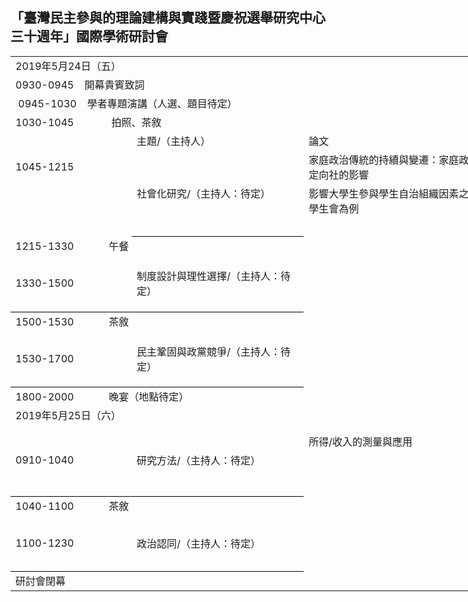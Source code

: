 ## 「臺灣民主參與的理論建構與實踐暨慶祝選舉研究中心三十週年」國際學術研討會


<table border=0 cellpadding=0 cellspacing=0 width=1102 style='border-collapse:
 collapse;table-layout:fixed;width:1102pt'>
 <col width=144 style='mso-width-source:userset;mso-width-alt:6144;width:144pt'>
 <col width=213 style='mso-width-source:userset;mso-width-alt:9088;width:173pt'>
 <col width=384 style='mso-width-source:userset;mso-width-alt:16384;width:384pt'>
 <col width=278 style='mso-width-source:userset;mso-width-alt:11861;width:278pt'>
 <col width=83 style='mso-width-source:userset;mso-width-alt:3541;width:123pt'>
 <tr height=16 style='mso-height-source:userset;height:16.0pt'>
  <td colspan=5 height=16 class=xl70 width=1102 style='border-right:1.0pt solid black;
  height:16.0pt;width:1102pt'><font class="font6">2019</font><font class="font5">年</font><font
  class="font6">5</font><font class="font5">月</font><font class="font6">24</font><font
  class="font5">日（五）</font></td>
 </tr>
 <tr height=17 style='height:17.0pt'>
  <td colspan=5 height=17 class=xl77 width=1102 style='border-right:1.0pt solid black;
  height:17.0pt;width:1102pt'><span lang=EN-US>0930-0945<span
  style='mso-spacerun:yes'>&nbsp;&nbsp;&nbsp; </span><font class="font5">開幕貴賓致詞</font></span></td>
 </tr>
 <tr height=17 style='height:17.0pt'>
  <td colspan=5 height=17 class=xl77 width=1102 style='border-right:1.0pt solid black;
  height:17.0pt;width:1102pt'><span lang=EN-US><span
  style='mso-spacerun:yes'>&nbsp;</span>0945-1030<span
  style='mso-spacerun:yes'>&nbsp;&nbsp;&nbsp; </span><font class="font5">學者專題演講（人選、題目待定）</font></span></td>
 </tr>
 <tr height=17 style='height:17.0pt'>
  <td colspan=5 height=17 class=xl77 width=1102 style='border-right:1.0pt solid black;
  height:17.0pt;width:1102pt'><span lang=EN-US>1030-1045<span
  style='mso-spacerun:yes'>&nbsp;&nbsp;&nbsp;&nbsp;&nbsp;&nbsp;&nbsp;&nbsp;&nbsp;&nbsp;&nbsp;&nbsp;&nbsp;
  </span><font class="font5">拍照、茶敘</font></span></td>
 </tr>
 <tr height=17 style='height:17.0pt'>
  <td height=17 class=xl65 width=144 style='height:17.0pt;width:144pt'><span
  lang=EN-US>　</span></td>
  <td class=xl66 width=213 style='width:173pt'>主題<font class="font6">/</font><font
  class="font5">（主持人）</font></td>
  <td class=xl66 width=384 style='width:384pt'>論文</td>
  <td class=xl66 width=278 style='width:278pt'>發表人</td>
  <td class=xl66 width=83 style='width:123pt'>評論人</td>
 </tr>
 <tr height=16 style='height:16.0pt'>
  <td height=16 class=xl67 width=144 style='height:16.0pt;width:144pt'><span
  lang=EN-US>1045-1215</span></td>
  <td rowspan=3 class=xl73 width=213 style='border-bottom:1.0pt solid black;
  border-top:none;width:213pt'>社會化研究<font class="font6">/</font><font
  class="font5">（主持人：待定）</font></td>
  <td class=xl69 width=384 style='width:384pt'>家庭政治傳統的持續與變遷：家庭政治性與親子關係對大學生政治定向社的影響
</td>
  <td class=xl69 width=278 style='width:278pt'>陳陸輝（政治大學選舉研究中心暨政治系）、
楊貴（政治大學政治學系博士生）</td>
  <td class=xl69 width=83 style='width:83pt'>待定</td>
 </tr>
 <tr height=16 style='height:16.0pt'>
  <td height=16 class=xl67 width=144 style='height:16.0pt;width:144pt'>　</td>
  <td class=xl69 width=384 style='width:384pt'>影響大學生參與學生自治組織因素之探討—以國立臺北大學日間部學生會為例</td>
  <td class=xl69 width=278 style='width:278pt'>謝忠賢、張繼中、郭倢如、王騰緯、黃善羚、劉嘉薇（國立臺北大學公共行政暨政策學系）</td>
  <td class=xl69 width=83 style='width:83pt'>待定</td>
 </tr>
 <tr height=17 style='height:17.0pt'>
  <td height=17 class=xl68 width=144 style='height:17.0pt;width:144pt'>　</td>
  <td class=xl66 width=384 style='width:384pt'>　</td>
  <td class=xl66 width=278 style='width:278pt'>陳光輝</td>
  <td class=xl66 width=83 style='width:83pt'>待定</td>
 </tr>
 <tr height=17 style='height:17.0pt'>
  <td colspan=5 height=17 class=xl77 width=1102 style='border-right:1.0pt solid black;
  height:17.0pt;width:1102pt'><span lang=EN-US>1215-1330<span
  style='mso-spacerun:yes'>&nbsp;&nbsp;&nbsp;&nbsp;&nbsp;&nbsp;&nbsp;&nbsp;&nbsp;&nbsp;&nbsp;&nbsp;
  </span><font class="font5">午餐</font></span></td>
 </tr>
 <tr height=16 style='height:16.0pt'>
  <td rowspan=3 height=49 class=xl76 width=144 style='border-bottom:1.0pt solid black;
  height:49.0pt;border-top:none;width:144pt'><span lang=EN-US>1330-1500</span></td>
  <td rowspan=3 class=xl73 width=213 style='border-bottom:1.0pt solid black;
  border-top:none;width:213pt'>制度設計與理性選擇<font class="font6">/</font><font
  class="font5">（主持人：待定）</font></td>
  <td class=xl69 width=384 style='width:384pt'>　</td>
  <td class=xl69 width=278 style='width:278pt'>蔡佳泓<font class="font6">（政治大學選舉研究中心）</font></td>
  <td class=xl69 width=83 style='width:83pt'>待定</td>
 </tr>
 <tr height=16 style='height:16.0pt'>
  <td height=16 class=xl69 width=384 style='height:16.0pt;width:384pt'>　</td>
  <td class=xl69 width=278 style='width:278pt'>俞振華<font class="font6">（政治大學選舉研究中心暨政治系）</font></td>
  <td class=xl69 width=83 style='width:83pt'>待定</td>
 </tr>
 <tr height=17 style='height:17.0pt'>
  <td height=17 class=xl66 width=384 style='height:17.0pt;width:384pt'>　</td>
  <td class=xl66 width=278 style='width:278pt'>鮑彤<font class="font6">（中研院政治所與政治大學選舉研究中心）</font></td>
  <td class=xl66 width=83 style='width:83pt'>待定</td>
 </tr>
 <tr height=17 style='height:17.0pt'>
  <td colspan=5 height=17 class=xl77 width=1102 style='border-right:1.0pt solid black;
  height:17.0pt;width:1102pt'><span lang=EN-US>1500-1530<span
  style='mso-spacerun:yes'>&nbsp;&nbsp;&nbsp;&nbsp;&nbsp;&nbsp;&nbsp;&nbsp;&nbsp;&nbsp;&nbsp;&nbsp;
  </span><font class="font5">茶敘</font></span></td>
 </tr>
 <tr height=16 style='height:16.0pt'>
  <td rowspan=3 height=49 class=xl76 width=144 style='border-bottom:1.0pt solid black;
  height:49.0pt;border-top:none;width:144pt'><span lang=EN-US>1530-1700</span></td>
  <td rowspan=3 class=xl73 width=213 style='border-bottom:1.0pt solid black;
  border-top:none;width:213pt'>民主鞏固與政黨競爭<font class="font6">/</font><font
  class="font5">（主持人：待定）</font></td>
  <td class=xl69 width=384 style='width:384pt'>　</td>
  <td class=xl69 width=278 style='width:278pt'>游清鑫<font class="font6">（政治大學選舉研究中心）</font></td>
  <td class=xl69 width=83 style='width:83pt'>待定</td>
 </tr>
 <tr height=16 style='height:16.0pt'>
  <td height=16 class=xl69 width=384 style='height:16.0pt;width:384pt'>　</td>
  <td class=xl69 width=278 style='width:278pt'>包正豪（淡江大學全球政經發展系）</td>
  <td class=xl69 width=83 style='width:83pt'>待定</td>
 </tr>
 <tr height=17 style='height:17.0pt'>
  <td height=17 class=xl66 width=384 style='height:17.0pt;width:384pt'>　</td>
  <td class=xl66 width=278 style='width:278pt'>黃信豪（師範大學公民教育與活動領導學系）</td>
  <td class=xl66 width=83 style='width:83pt'>待定</td>
 </tr>
 <tr height=17 style='height:17.0pt'>
  <td colspan=5 height=17 class=xl77 width=1102 style='border-right:1.0pt solid black;
  height:17.0pt;width:1102pt'><span lang=EN-US>1800-2000<span
  style='mso-spacerun:yes'>&nbsp;&nbsp;&nbsp;&nbsp;&nbsp;&nbsp;&nbsp;&nbsp;&nbsp;&nbsp;&nbsp;&nbsp;
  </span><font class="font5">晚宴（地點待定）</font></span></td>
 </tr>
 <tr height=16 style='mso-height-source:userset;height:16.0pt'>
  <td colspan=5 height=16 class=xl70 width=1102 style='border-right:1.0pt solid black;
  height:16.0pt;width:1102pt'><font class="font6">2019</font><font class="font5">年</font><font
  class="font6">5</font><font class="font5">月</font><font class="font6">25</font><font
  class="font5">日（六）</font></td>
 </tr>
 <tr height=32 style='height:32.0pt'>
  <td rowspan=3 height=65 class=xl76 width=144 style='border-bottom:1.0pt solid black;
  height:65.0pt;border-top:none;width:144pt'><span lang=EN-US>0910-1040</span></td>
  <td rowspan=3 class=xl73 width=213 style='border-bottom:1.0pt solid black;
  border-top:none;width:213pt'>研究方法<font class="font6">/</font><font
  class="font5">（主持人：待定）</font></td>
  <td class=xl69 width=384 style='width:384pt'>所得/收入的測量與應用</td>
 <td class=xl69 width=278 style='width:278pt'>蔡宗漢（政治大學政治學系與選舉研究中心）、蔡奇霖（政治大學政治學系）</td>
  <td class=xl69 width=83 style='width:83pt'>待定</td>
 </tr>
 <tr height=16 style='height:16.0pt'>
  <td height=16 class=xl69 width=384 style='height:16.0pt;width:384pt'>　</td>
  <td class=xl69 width=278 style='width:278pt'>莊文忠（世新大學行政管理學系）</td>
  <td class=xl69 width=83 style='width:83pt'>待定</td>
 </tr>
 <tr height=17 style='height:17.0pt'>
  <td height=17 class=xl66 width=384 style='height:17.0pt;width:384pt'>　</td>
  <td class=xl66 width=278 style='width:278pt'>蕭怡靖（淡江大學公共行政學系）</td>
  <td class=xl66 width=83 style='width:83pt'>待定</td>
 </tr>
 <tr height=17 style='height:17.0pt'>
  <td colspan=5 height=17 class=xl77 width=1102 style='border-right:1.0pt solid black;
  height:17.0pt;width:1102pt'><span lang=EN-US>1040-1100<span
  style='mso-spacerun:yes'>&nbsp;&nbsp;&nbsp;&nbsp;&nbsp;&nbsp;&nbsp;&nbsp;&nbsp;&nbsp;&nbsp;&nbsp;
  </span><font class="font5">茶敘</font></span></td>
 </tr>
 <tr height=16 style='height:16.0pt'>
  <td rowspan=3 height=49 class=xl76 width=144 style='border-bottom:1.0pt solid black;
  height:49.0pt;border-top:none;width:144pt'><span lang=EN-US>1100-1230</span></td>
  <td rowspan=3 class=xl73 width=213 style='border-bottom:1.0pt solid black;
  border-top:none;width:213pt'>政治認同<font class="font6">/</font><font
  class="font5">（主持人：待定）</font></td>
  <td class=xl69 width=384 style='width:384pt'>　</td>
  <td class=xl69 width=278 style='width:278pt'>鄭夙芬<font class="font6">（政治大學選舉研究中心）</font></td>
  <td class=xl69 width=83 style='width:83pt'>待定</td>
 </tr>
 <tr height=16 style='height:16.0pt'>
  <td height=16 class=xl69 width=384 style='height:16.0pt;width:384pt'>　</td>
  <td class=xl69 width=278 style='width:278pt'>林瓊珠（東吳大學政治系）</td>
  <td class=xl69 width=83 style='width:83pt'>待定</td>
 </tr>
 <tr height=17 style='height:17.0pt'>
  <td height=17 class=xl66 width=384 style='height:17.0pt;width:384pt'>　</td>
  <td class=xl66 width=278 style='width:278pt'>周應龍（淡江大學全球政治經濟學系）</td>
  <td class=xl66 width=83 style='width:83pt'>待定</td>
 </tr>
 <tr height=16 style='height:16.0pt'>
  <td colspan=5 height=16 class=xl70 width=1102 style='border-right:1.0pt solid black;
  height:16.0pt;width:1102pt'>研討會閉幕</td>
 </tr>
</table>


